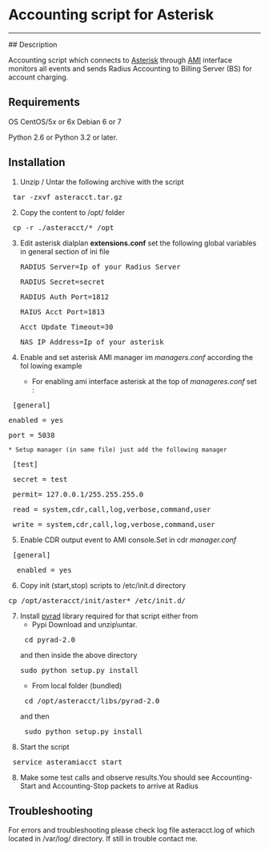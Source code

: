 # Accounting script for Asterisk
<hr> </hr>
## Description

Accounting script which connects to [Asterisk](https://www.digium.com/products/asterisk/software) through [AMI](https://wiki.asterisk.org/wiki/display/AST/AMI+Event+Documentation)
 interface monitors all events and sends Radius Accounting to Billing Server (BS) for account charging. 
 
## Requirements

OS CentOS/5x or 6x Debian 6 or 7

Python 2.6 or Python 3.2 or later.



## Installation

1. Unzip / Untar the following archive with the script 
<pre> tar -zxvf asteracct.tar.gz </pre>
2. Copy the content to /opt/ folder
<pre> cp -r ./asteracct/* /opt </pre>

3. Edit asterisk dialplan __extensions.conf__ set the following global variables in general section of ini file
    <pre>RADIUS_Server=Ip_of_your_Radius_Server</pre>
    <pre>RADIUS_Secret=secret</pre>
    <pre>RADIUS_Auth_Port=1812</pre>
    <pre>RAIUS_Acct_Port=1813</pre>
    <pre>Acct_Update_Timeout=30</pre>
    <pre>NAS_IP_Address=Ip_of_your_asterisk</pre>

4. Enable and set asterisk AMI manager im <i>managers.conf</i> according the fol lowing example
    * For enabling ami interface asterisk at the top of <i>manageres.conf</i> set :
<pre> [general] </pre>
<pre>enabled = yes</pre>
<pre>port = 5038 </pre>
    * Setup manager (in same file) just add the following manager
<pre> [test] </pre> 
<pre> secret = test</pre>
<pre> permit= 127.0.0.1/255.255.255.0 </pre>
<pre> read = system,cdr,call,log,verbose,command,user </pre>
<pre> write = system,cdr,call,log,verbose,command,user </pre> 
5. Enable CDR output event to AMI console.Set in cdr _manager.conf_ 
<pre> [general]</pre>
<pre>  enabled = yes </pre>

6. Copy init (start,stop) scripts to /etc/init.d directory
<pre>cp /opt/asteracct/init/aster* /etc/init.d/ </pre>

7. Install [pyrad](https://pypi.python.org/pypi/pyrad) library required for that script either from
    * Pypi
        Download and unzip\untar.
    <pre> cd pyrad-2.0 </pre>
    and then inside the above directory
    <pre>sudo python setup.py install</pre>
    * From local folder (bundled)
    <pre> cd /opt/asteracct/libs/pyrad-2.0 </pre>
    and then 
    <pre> sudo python setup.py install</pre>
7. Start the script 
<pre> service asteramiacct start </pre>

8. Make some test calls and observe results.You should see Accounting-Start and Accounting-Stop packets to arrive at Radius



## Troubleshooting

For errors and troubleshooting please check log file asteracct.log of which located in /var/log/ directory.
If still in trouble contact me.



